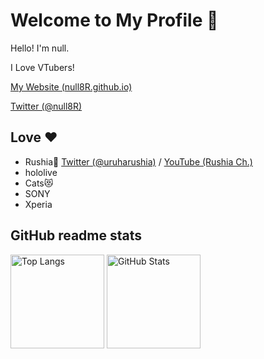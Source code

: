 # Welcome to My Profile 👋
Hello! I'm null.

I Love VTubers!

[My Website (null8R.github.io)](https://null8R.github.io)

[Twitter (@null8R)](https://twitter.com/null8R)

## Love ♥️
- Rushia🦋 [Twitter (@uruharushia)](https://twitter.com/uruharushia) / [YouTube (Rushia Ch.)](https://www.youtube.com/channel/UCl_gCybOJRIgOXw6Qb4qJzQ)
- hololive
- Cats😻
- SONY
- Xperia

## GitHub readme stats
<img alt="Top Langs" height="150px" src="https://github-readme-stats.vercel.app/api/top-langs/?username=null8R&layout=default&theme=aura" />
<img alt="GitHub Stats" height="150px" src="https://github-readme-stats.vercel.app/api?username=null8R&show_icons=true&theme=aura" />
